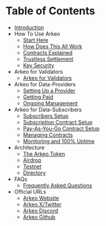 # Table of Contents

* [Introduction](README.md)
* How To Use Arkeo
    * [Start Here](howto/start-here.md)
    * [How Does This All Work](howto/overview.md)
    * [Contracts Explained](howto/contracts.md)
    * [Trustless Settlement](howto/settlement-explained.md)
    * [Key Security](howto/security.md)
* Arkeo for Validators
    * [Arkeo for Validators](validators/validators.md)
* Arkeo for Data-Providers
    * [Setting Up a Provider](providers/setup.md)
    * [Getting Paid](providers/getting-paid.md)
    * [Ongoing Management](providers/management.md)
* Arkeo for Data-Subscribers
    * [Subscribers Setup](subscribers/setup.md)
    * [Subscription Contract Setup](subscribers/setup-subscription.md)
    * [Pay-As-You-Go Contract Setup](subscribers/setup-payg.md)
    * [Managing Contracts](subscribers/contract-management.md)
    * [Monitoring and 100% Uptime](subscribers/monitoring.md)
* Architecture
    * [The Arkeo Token](architecture/token.md)
    * [Airdrop](architecture/airdrop.md)
    * [Testnet](architecture/testnet.md)
    * [Directory](architecture/directory.md)
* FAQs
    * [Frequently Asked Questions](faqs/faqs.md)
* Official URLs
  * [Arkeo Website](http://arkeo.network/)
  * [Arkeo X/Twitter](https://twitter.com/arkeonetwork)
  * [Arkeo Discord](https://discord.gg/BfEHpm6uFc)
  * [Arkeo Github](https://github.com/arkeonetwork)
